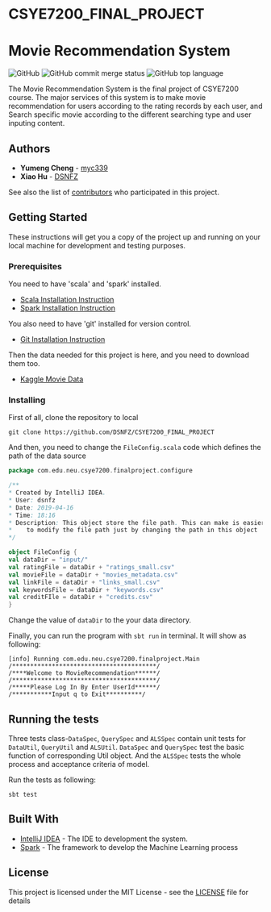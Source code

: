 # CSYE7200_FINAL_PROJECT
# Movie Recommendation System
![GitHub](https://img.shields.io/github/license/DSNFZ/CSYE7200_FINAL_PROJECT.svg)
![GitHub commit merge status](https://img.shields.io/github/commit-status/DSNFZ/CSYE7200_FINAL_PROJECT/master/2ba36047ef75fd31e1b17bbaeeb3fe090a1d552b.svg)
![GitHub top language](https://img.shields.io/github/languages/top/DSNFZ/CSYE7200_FINAL_PROJECT.svg)

The Movie Recommendation System is the final project of CSYE7200 course. The major services of this system is to make movie recommendation for users according to the rating records by each user, and Search specific movie according to the different searching type and user inputing content. 

## Authors

* **Yumeng Cheng**  - [myc339](https://github.com/myc339)
* **Xiao Hu**  - [DSNFZ](https://github.com/DSNFZ)

See also the list of [contributors](https://github.com/DSNFZ/CSYE7200_FINAL_PROJECT/graphs/contributors) who participated in this project.

## Getting Started

These instructions will get you a copy of the project up and running on your local machine for development and testing purposes. 

### Prerequisites

You need to have 'scala' and 'spark' installed.
* [Scala Installation Instruction](https://www.scala-lang.org/download/)
* [Spark Installation Instruction](http://spark.apache.org/docs/latest/building-spark.html)

You also need to have 'git' installed for version control.
* [Git Installation Instruction](https://git-scm.com/book/en/v2/Getting-Started-Installing-Git)

Then the data needed for this project is here, and you need to download them too.
* [Kaggle Movie Data](https://www.kaggle.com/rounakbanik/the-movies-dataset/)

### Installing

First of all, clone the repository to local

```shell
git clone https://github.com/DSNFZ/CSYE7200_FINAL_PROJECT
```

And then, you need to change the `FileConfig.scala` code which defines the path of the data source

```scala
package com.edu.neu.csye7200.finalproject.configure

/**
* Created by IntelliJ IDEA.
* User: dsnfz
* Date: 2019-04-16
* Time: 18:16
* Description: This object store the file path. This can make is easier
*    to modify the file path just by changing the path in this object
*/

object FileConfig {
val dataDir = "input/"
val ratingFile = dataDir + "ratings_small.csv"
val movieFile = dataDir + "movies_metadata.csv"
val linkFile = dataDir + "links_small.csv"
val keywordsFile = dataDir + "keywords.csv"
val creditFIle = dataDir + "credits.csv"
}
```
Change the value of `dataDir` to the your data directory.

Finally, you can run the program with `sbt run` in terminal. It will show as following:
```shell
[info] Running com.edu.neu.csye7200.finalproject.Main 
/****************************************/
/****Welcome to MovieRecommendation******/
/****************************************/
/*****Please Log In By Enter UserId******/
/***********Input q to Exit**********/
```

## Running the tests

Three tests class-`DataSpec`, `QuerySpec` and `ALSSpec` contain unit tests for `DataUtil`, `QueryUtil` and `ALSUtil`. `DataSpec` and `QuerySpec` test the basic function of corresponding Util object. And the `ALSSpec` tests the whole process and acceptance criteria of model.

Run the tests as following:

```shell
sbt test
```

## Built With

* [IntelliJ IDEA](https://www.jetbrains.com/idea/) - The IDE to development the system.
* [Spark](https://databricks.com/spark/about) - The framework to develop the Machine Learning process

## License

This project is licensed under the MIT License - see the [LICENSE](LICENSE) file for details

